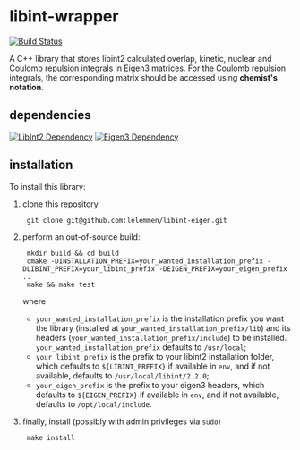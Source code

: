 # libint-wrapper

[![Build Status](https://travis-ci.org/lelemmen/libint-wrapper.svg?branch=master)](https://travis-ci.org/lelemmen/libint-wrapper)

A C++ library that stores libint2 calculated overlap, kinetic, nuclear and Coulomb repulsion integrals in Eigen3 matrices. For the Coulomb repulsion integrals, the corresponding matrix should be accessed using **chemist's notation**.


## dependencies
[![LibInt2 Dependency](https://img.shields.io/badge/LibInt-2.3.1+-blue.svg)](https://github.com/evaleev/libint)
[![Eigen3 Dependency](https://img.shields.io/badge/Eigen-3+-blue.svg)](http://eigen.tuxfamily.org/index.php?title=Main_Page)


## installation

To install this library:
1. clone this repository

        git clone git@github.com:lelemmen/libint-eigen.git


2. perform an out-of-source build:

        mkdir build && cd build
        cmake -DINSTALLATION_PREFIX=your_wanted_installation_prefix -DLIBINT_PREFIX=your_libint_prefix -DEIGEN_PREFIX=your_eigen_prefix ..
        make && make test

    where
    * `your_wanted_installation_prefix` is the installation prefix you want the library (installed at `your_wanted_installation_prefix/lib`) and its headers (`your_wanted_installation_prefix/include`) to be installed. `your_wanted_installation_prefix` defaults to `/usr/local`;
    * `your_libint_prefix` is the prefix to your libint2 installation folder, which defaults to `${LIBINT_PREFIX}` if available in `env`, and if not available, defaults to `/usr/local/libint/2.2.0`;
    * `your_eigen_prefix` is the prefix to your eigen3 headers, which defaults to `${EIGEN_PREFIX}` if available in `env`, and if not available, defaults to `/opt/local/include`.


3. finally, install (possibly with admin privileges via `sudo`)

        make install
